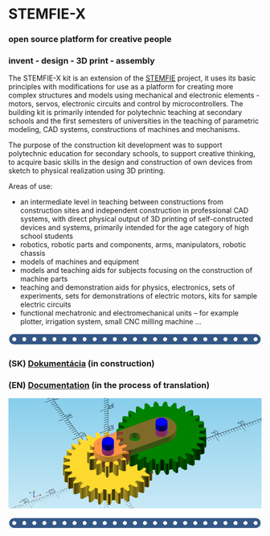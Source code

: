# STEMFIE-X
### open source platform for creative people
### invent - design - 3D print - assembly

The STEMFIE-X kit is an extension of the [STEMFIE](https://www.stemfie.org/) project, it uses its basic principles with modifications for use as a platform for creating more complex structures and models using mechanical and electronic elements - motors, servos, electronic circuits and control by microcontrollers. The building kit is primarily intended for polytechnic teaching at secondary schools and the first semesters of universities in the teaching of parametric modeling, CAD systems, constructions of machines and mechanisms.

The purpose of the construction kit development was to support polytechnic education for secondary schools, to support creative thinking, to acquire basic skills in the design and construction of own devices from sketch to physical realization using 3D printing.

Areas of use:

- an intermediate level in teaching between constructions from construction sites and independent construction in professional CAD systems, with direct physical output of 3D printing of self-constructed devices and systems, primarily intended for the age category of high school students
- robotics, robotic parts and components, arms, manipulators, robotic chassis
- models of machines and equipment
- models and teaching aids for subjects focusing on the construction of machine parts
- teaching and demonstration aids for physics, electronics, sets of experiments, sets for demonstrations of electric motors, kits for sample electric circuits
- functional mechatronic and electromechanical units – for example plotter, irrigation system, small CNC milling machine ...

 ![banner](./doc-sk/img/banner_02.png)

### (SK) [Dokumentácia](./doc-sk/0001_obsah.ipynb) (in construction)
### (EN) [Documentation](./doc-en/0001_obsah.ipynb) (in the process of translation)

 ![banner](./doc-sk/img/img_0130.png)
     
 ![banner](./doc-sk/img/banner_02.png)
